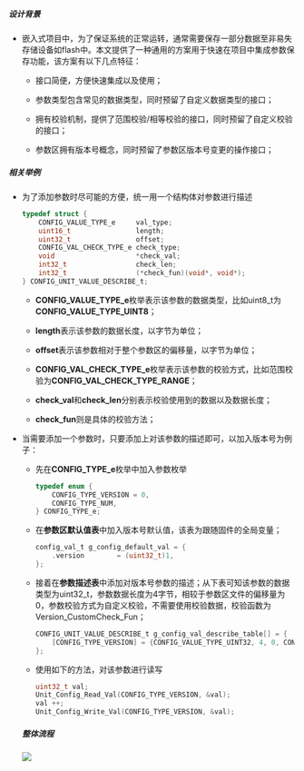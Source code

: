 ##### 设计背景

* 嵌入式项目中，为了保证系统的正常运转，通常需要保存一部分数据至非易失存储设备如flash中。本文提供了一种通用的方案用于快速在项目中集成参数保存功能，该方案有以下几点特征：
  
  * 接口简便，方便快速集成以及使用；
  
  * 参数类型包含常见的数据类型，同时预留了自定义数据类型的接口；
  
  * 拥有校验机制，提供了范围校验/相等校验的接口，同时预留了自定义校验的接口；
  
  * 参数区拥有版本号概念，同时预留了参数区版本号变更的操作接口；

##### 相关举例

* 为了添加参数时尽可能的方便，统一用一个结构体对参数进行描述
  
  ```c
  typedef struct {
      CONFIG_VALUE_TYPE_e     val_type;
      uint16_t                length;
      uint32_t                offset;
      CONFIG_VAL_CHECK_TYPE_e check_type;
      void                    *check_val;
      int32_t                 check_len;
      int32_t                 (*check_fun)(void*, void*);
  } CONFIG_UNIT_VALUE_DESCRIBE_t;
  ```
  
  * **CONFIG_VALUE_TYPE_e**枚举表示该参数的数据类型，比如uint8_t为**CONFIG_VALUE_TYPE_UINT8**；
  
  * **length**表示该参数的数据长度，以字节为单位；
  
  * **offset**表示该参数相对于整个参数区的偏移量，以字节为单位；
  
  * **CONFIG_VAL_CHECK_TYPE_e**枚举表示该参数的校验方式，比如范围校验为**CONFIG_VAL_CHECK_TYPE_RANGE**；
  
  * **check_val**和**check_len**分别表示校验使用到的数据以及数据长度；
  
  * **check_fun**则是具体的校验方法；

* 当需要添加一个参数时，只要添加上对该参数的描述即可，以加入版本号为例子：
  
  * 先在**CONFIG_TYPE_e**枚举中加入参数枚举
    
    ```c
    typedef enum {
        CONFIG_TYPE_VERSION = 0,
        CONFIG_TYPE_NUM,
    } CONFIG_TYPE_e;
    ```
  
  * 在**参数区默认值表**中加入版本号默认值，该表为跟随固件的全局变量；
    
    ```c
    config_val_t g_config_default_val = {
        .version        = (uint32_t)1,
    };
    ```
  
  * 接着在**参数描述表**中添加对版本号参数的描述；从下表可知该参数的数据类型为uint32_t，参数数据长度为4字节，相较于参数区文件的偏移量为0，参数校验方式为自定义校验，不需要使用校验数据，校验函数为Version_CustomCheck_Fun；
    
    ```c
    CONFIG_UNIT_VALUE_DESCRIBE_t g_config_val_describe_table[] = {
        [CONFIG_TYPE_VERSION] = {CONFIG_VALUE_TYPE_UINT32, 4, 0, CONFIG_VAL_CHECK_TYPE_CUSTOM_VERSION, NULL, 0, Version_CustomCheck_Fun}, 
    };
    ```
  
  * 使用如下的方法，对该参数进行读写
    
    ```c
    uint32_t val;
    Unit_Config_Read_Val(CONFIG_TYPE_VERSION, &val);
    val ++;
    Unit_Config_Write_Val(CONFIG_TYPE_VERSION, &val);
    ```
  
  ##### 整体流程
  
  ![](https://gitee.com/ACE_ZJH/parameter_saving_scheme/raw/master/img/process.png)
